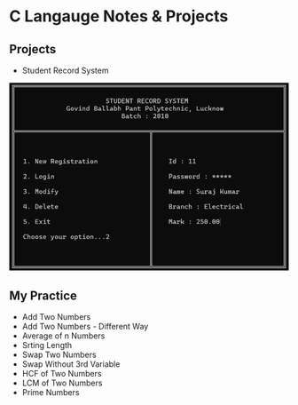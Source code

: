 # C Langauge Notes & Projects

## Projects

- Student Record System

![alt Project_screenshot](https://github.com/suraj28j/C/blob/main/Project%20Screenshot%20.png)

## My Practice

- Add Two Numbers
- Add Two Numbers - Different Way 
- Average of n Numbers
- Srting Length
- Swap Two Numbers
- Swap Without 3rd Variable
- HCF of Two Numbers
- LCM of Two Numbers
- Prime Numbers